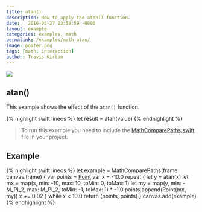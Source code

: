 ```yaml
---
title: atan()
description: How to apply the atan() function.
date:   2016-05-27 23:59:59 -0800
layout: example
categories: examples, math
permalink: /examples/math-atan/
image: poster.png
tags: [math, interaction]
author: Travis Kirton
---
```

![](atan.png)

## atan()
This example shows the effect of the `atan()` function.

{% highlight swift lineos %}
let result = atan(value)
{% endhighlight %}

> To run this example you need to include the [MathComparePaths.swift](https://gist.github.com/C4Framework/0705e9ad451fa2b655075ad72432ca46) file in your project.

## Example
{% highlight swift lineos %}
let example = MathComparePaths(frame: canvas.frame) {
    var points = [Point]()
    var x = -10.0
    repeat {
        let y = atan(x)
        let mx = map(x, min: -10, max: 10, toMin: 0, toMax: 1)
        let my = map(y, min: -M_PI_2, max: M_PI_2, toMin: -1, toMax: 1) * -1.0
        points.append(Point(mx, my))
        x += 0.02
    } while x < 10.0
    return (points, points)
}
canvas.add(example)
{% endhighlight %}

